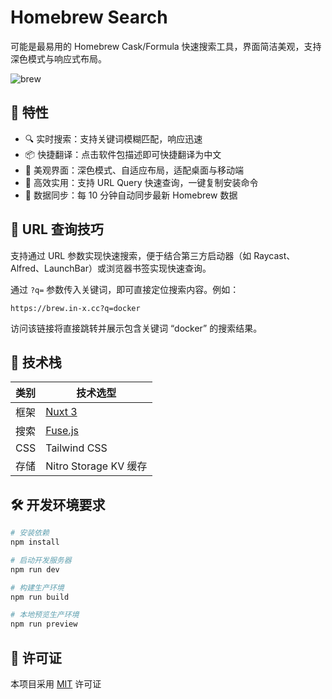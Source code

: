 # Homebrew Search

可能是最易用的 Homebrew Cask/Formula 快速搜索工具，界面简洁美观，支持深色模式与响应式布局。

![brew](https://github.com/user-attachments/assets/6adc612d-66ed-4381-a9e1-dbacb238fdfe)

## 🚀 特性

- 🔍 实时搜索：支持关键词模糊匹配，响应迅速
- 📦 快捷翻译：点击软件包描述即可快捷翻译为中文
- 🎨 美观界面：深色模式、自适应布局，适配桌面与移动端
- 🔧 高效实用：支持 URL Query 快速查询，一键复制安装命令
- 🔄 数据同步：每 10 分钟自动同步最新 Homebrew 数据

## 🔗 URL 查询技巧

支持通过 URL 参数实现快速搜索，便于结合第三方启动器（如 Raycast、Alfred、LaunchBar）或浏览器书签实现快速查询。

通过 `?q=` 参数传入关键词，即可直接定位搜索内容。例如：

```
https://brew.in-x.cc?q=docker
```

访问该链接将直接跳转并展示包含关键词 “docker” 的搜索结果。

## 🧰 技术栈

| 类别 | 技术选型                      |
| ---- | ----------------------------- |
| 框架 | [Nuxt 3](https://nuxtjs.org/) |
| 搜索 | [Fuse.js](https://fusejs.io/) |
| CSS  | Tailwind CSS                  |
| 存储 | Nitro Storage KV 缓存         |

## 🛠️ 开发环境要求

```bash
# 安装依赖
npm install

# 启动开发服务器
npm run dev

# 构建生产环境
npm run build

# 本地预览生产环境
npm run preview
```

## 📄 许可证

本项目采用 [MIT](LICENSE) 许可证
